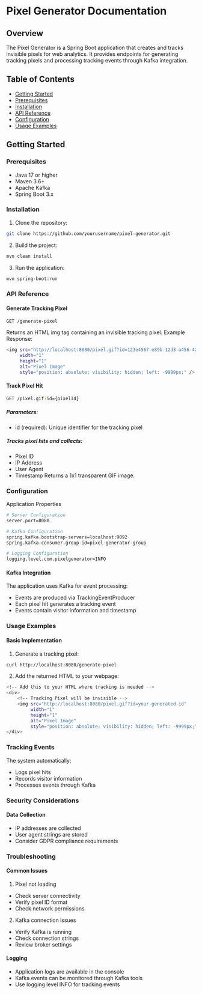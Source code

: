 # Pixel Generator Documentation
## Overview
The Pixel Generator is a Spring Boot application that creates and tracks invisible pixels for web analytics. It provides endpoints for generating tracking pixels and processing tracking events through Kafka integration.
## Table of Contents
- [Getting Started](#getting-started)
- [Prerequisites](#prerequisites)
- [Installation](#installation)
- [API Reference](#api-reference)
- [Configuration](#configuration)
- [Usage Examples](#usage-examples)
## Getting Started
### Prerequisites
- Java 17 or higher
- Maven 3.6+
- Apache Kafka
- Spring Boot 3.x
### Installation
1. Clone the repository:
```bash
git clone https://github.com/yourusername/pixel-generator.git
```
2. Build the project:
```bash
mvn clean install
```
3. Run the application:
```bash
mvn spring-boot:run
```
### API Reference
#### Generate Tracking Pixel
``` bash
GET /generate-pixel
```
Returns an HTML img tag containing an invisible tracking pixel.
Example Response:
```bash
<img src="http://localhost:8080/pixel.gif?id=123e4567-e89b-12d3-a456-426614174000" 
     width="1" 
     height="1" 
     alt="Pixel Image" 
     style="position: absolute; visibility: hidden; left: -9999px;" />
```
#### Track Pixel Hit
```bash
GET /pixel.gif?id={pixelId}
```
##### Parameters:
- id (required): Unique identifier for the tracking pixel
##### Tracks pixel hits and collects:
- Pixel ID
- IP Address
- User Agent
- Timestamp
Returns a 1x1 transparent GIF image.
### Configuration
Application Properties
```bash
# Server Configuration
server.port=8080

# Kafka Configuration
spring.kafka.bootstrap-servers=localhost:9092
spring.kafka.consumer.group-id=pixel-generator-group

# Logging Configuration
logging.level.com.pixelgenerator=INFO
```
#### Kafka Integration
The application uses Kafka for event processing:
- Events are produced via TrackingEventProducer
- Each pixel hit generates a tracking event
- Events contain visitor information and timestamp
### Usage Examples
#### Basic Implementation
1. Generate a tracking pixel:
```bash
curl http://localhost:8080/generate-pixel
```
2. Add the returned HTML to your webpage:
```bash
<!-- Add this to your HTML where tracking is needed -->
<div>
    <!-- Tracking Pixel will be invisible -->
    <img src="http://localhost:8080/pixel.gif?id=your-generated-id" 
         width="1" 
         height="1" 
         alt="Pixel Image" 
         style="position: absolute; visibility: hidden; left: -9999px;" />
</div>
```
### Tracking Events
The system automatically:
- Logs pixel hits
- Records visitor information
- Processes events through Kafka
### Security Considerations
#### Data Collection
- IP addresses are collected
- User agent strings are stored
- Consider GDPR compliance requirements

### Troubleshooting
#### Common Issues
1. Pixel not loading
- Check server connectivity
- Verify pixel ID format
- Check network permissions
2. Kafka connection issues
- Verify Kafka is running
- Check connection strings
- Review broker settings
#### Logging
- Application logs are available in the console
- Kafka events can be monitored through Kafka tools
- Use logging level INFO for tracking events
